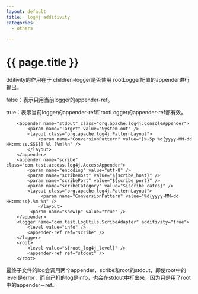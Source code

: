 ```yaml
---
layout: default
title:  log4j additivity
categories:
  - others

---
```

# {{ page.title }}

dditivity的作用在于 children-logger是否使用 rootLogger配置的appender进行输出。

false：表示只用当前logger的appender-ref。

true：表示当前logger的appender-ref和rootLogger的appender-ref都有效。
		
		<appender name="stdout" class="org.apache.log4j.ConsoleAppender">
			<param name="Target" value="System.out" />
			<layout class="org.apache.log4j.PatternLayout">
				<param name="ConversionPattern" value="[%-5p %d{yyyy-MM-dd HH:mm:ss.SSS}] %l [%m]%n" />
			</layout>
		</appender>
		<appender name="scribe" class="com.test.access.log4j.AccessAppender">
	  		<param name="encoding" value="utf-8" />
	   		<param name="scribeHost" value="${scribe_host}" />
	  		<param name="scribePort" value="${scribe_port}" />
	  		<param name="scribeCategory" value="${scribe_cates}" />
	   		<layout class="org.apache.log4j.PatternLayout">
	       		 <param name="ConversionPattern" value="%d{yyyy-MM-dd HH:mm:ss},%m %n" />
	   			</layout>
	  		 <param name="showIp" value="true" />
		</appender>
		<logger name="com.test.LogUtils.ScribeAdapter" additivity="true">
			<level value="info" />
			<appender-ref ref="scribe" />
		</logger>
		<root>
			<level value="${root_log4j_level}" />
			<appender-ref ref="stdout" />
		</root>	

最终子文件的log会调用两个appender，scribe和root的stdout，即使root中的level是error，而自己打的log是info，也会在stdout中打出来，因为只是用了root中的appender－ref。
